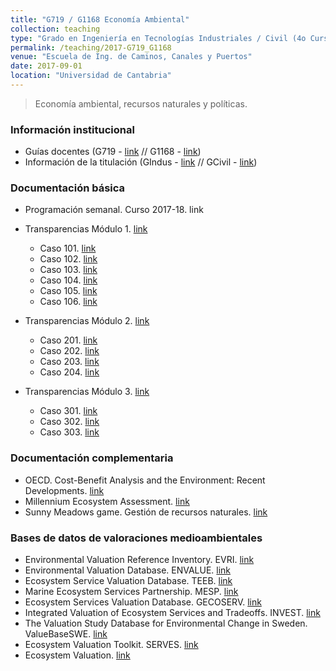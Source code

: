 ```yaml
---
title: "G719 / G1168 Economía Ambiental"
collection: teaching
type: "Grado en Ingeniería en Tecnologías Industriales / Civil (4o Curso)"
permalink: /teaching/2017-G719_G1168
venue: "Escuela de Ing. de Caminos, Canales y Puertos"
date: 2017-09-01
location: "Universidad de Cantabria"
---
```


> Economía ambiental, recursos naturales y políticas.

### Información institucional

* Guías docentes (G719 - [link](http://web.unican.es/estudios/Documents/Guias/2017/es/G719.pdf) // G1168 - [link](http://web.unican.es/estudios/Documents/Guias/2017/es/G1168.pdf))
* Información de la titulación (GIndus - [link](http://web.unican.es/centros/etsiit/estudios/asignaturas?p=108&c=2017) // GCivil - [link](http://web.unican.es/centros/caminos/estudios/detalle-estudio?p=114))


### Documentación básica

* Programación semanal. Curso 2017-18. link

* Transparencias Módulo 1. [link](http://moodle.unican.es/)
  * Caso 101. [link](http://moodle.unican.es/)
  * Caso 102. [link](http://moodle.unican.es/)
  * Caso 103. [link](http://moodle.unican.es/)
  * Caso 104. [link](http://moodle.unican.es/)
  * Caso 105. [link](http://moodle.unican.es/)
  * Caso 106. [link](http://moodle.unican.es/)
* Transparencias Módulo 2. [link](http://moodle.unican.es/)
  * Caso 201. [link](http://moodle.unican.es/)
  * Caso 202. [link](http://moodle.unican.es/)
  * Caso 203. [link](http://moodle.unican.es/)
  * Caso 204. [link](http://moodle.unican.es/)  
* Transparencias Módulo 3. [link](http://moodle.unican.es/)
  * Caso 301. [link](http://moodle.unican.es/)
  * Caso 302. [link](http://moodle.unican.es/)
  * Caso 303. [link](http://moodle.unican.es/)


### Documentación complementaria

* OECD. Cost-Benefit Analysis and the Environment: Recent Developments. [link](http://www.oecd.org/env/tools-evaluation/cost-benefitanalysisandtheenvironmentrecentdevelopments.htm)
* Millennium Ecosystem Assessment. [link](http://www.millenniumassessment.org/en/index.html)
* Sunny Meadows game. Gestión de recursos naturales. [link](http://cashmancuneo.net/flash/fc44/foodchain.swf)


### Bases de datos de valoraciones medioambientales

* Environmental Valuation Reference Inventory. EVRI. [link](https://www.evri.ca/Global/Splash.aspx)
* Environmental Valuation Database. ENVALUE. [link](http://www.environment.nsw.gov.au/envalueapp/)
* Ecosystem Service Valuation Database. TEEB. [link](http://www.fsd.nl/esp/80763/5/0/50)
* Marine Ecosystem Services Partnership. MESP. [link](http://www.marineecosystemservices.org/)
* Ecosystem Services Valuation Database. GECOSERV. [link](http://gecoserv.org/)
* Integrated Valuation of Ecosystem Services and Tradeoffs. INVEST. [link](http://www.naturalcapitalproject.org/invest/)
* The Valuation Study Database for Environmental Change in Sweden. ValueBaseSWE. [link](http://www.beijer.kva.se/valuebase.htm)
* Ecosystem Valuation Toolkit. SERVES. [link](http://esvaluation.org/)
* Ecosystem Valuation. [link](http://www.ecosystemvaluation.org/default.htm)



